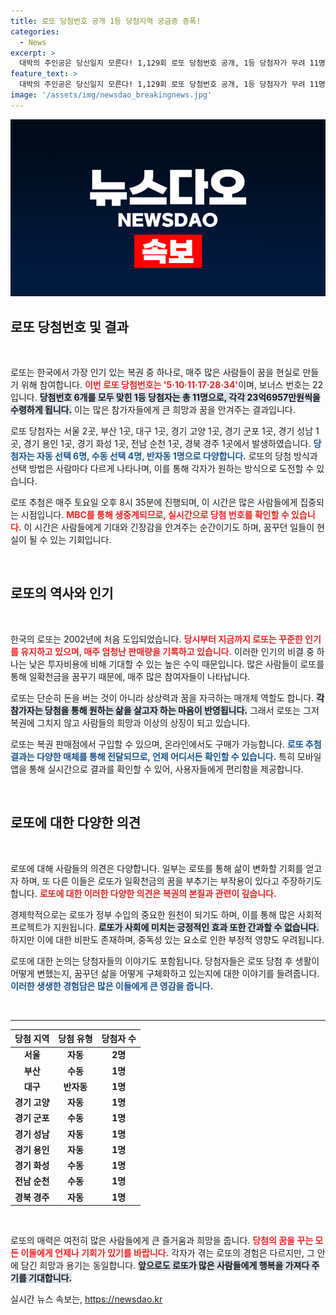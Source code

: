 ```yaml
---
title: 로또 당첨번호 공개 1등 당첨지역 궁금증 증폭!
categories:
  - News
excerpt: >
  대박의 주인공은 당신일지 모른다! 1,129회 로또 당첨번호 공개, 1등 당첨자가 무려 11명! 각각 23억6957만원의 주인공은 어디에? 클릭해서 확인하세요!
feature_text: >
  대박의 주인공은 당신일지 모른다! 1,129회 로또 당첨번호 공개, 1등 당첨자가 무려 11명! 각각 23억6957만원의 주인공은 어디에? 클릭해서 확인하세요!
image: '/assets/img/newsdao_breakingnews.jpg'
---
```


<p><img src="/assets/img/newsdao_breakingnews.jpg" alt="ranknews 속보" /></p>

<h2 data-ke-size="size26">로또 당첨번호 및 결과</h2>

<p data-ke-size="size16">&nbsp;</p>

<p>로또는 한국에서 가장 인기 있는 복권 중 하나로, 매주 많은 사람들이 꿈을 현실로 만들기 위해 참여합니다. <b><span style="color: #ee2323;">이번 로또 당첨번호는 '5·10·11·17·28·34'</span></b>이며, 보너스 번호는 22입니다. <b><span style="background-color: #21538527;">당첨번호 6개를 모두 맞힌 1등 당첨자는 총 11명으로, 각각 23억6957만원씩을 수령하게 됩니다.</span></b> 이는 많은 참가자들에게 큰 희망과 꿈을 안겨주는 결과입니다. </p>

<p>로또 당첨자는 서울 2곳, 부산 1곳, 대구 1곳, 경기 고양 1곳, 경기 군포 1곳, 경기 성남 1곳, 경기 용인 1곳, 경기 화성 1곳, 전남 순천 1곳, 경북 경주 1곳에서 발생하였습니다. <b><span style="color: #1a5490;">당첨자는 자동 선택 6명, 수동 선택 4명, 반자동 1명으로 다양합니다.</span></b> 로또의 당첨 방식과 선택 방법은 사람마다 다르게 나타나며, 이를 통해 각자가 원하는 방식으로 도전할 수 있습니다.</p>

<p>로또 추첨은 매주 토요일 오후 8시 35분에 진행되며, 이 시간은 많은 사람들에게 집중되는 시점입니다. <b><span style="color: #ee2323;">MBC를 통해 생중계되므로, 실시간으로 당첨 번호를 확인할 수 있습니다.</span></b> 이 시간은 사람들에게 기대와 긴장감을 안겨주는 순간이기도 하며, 꿈꾸던 일들이 현실이 될 수 있는 기회입니다.</p>

<p data-ke-size="size16">&nbsp;</p>

<h2 data-ke-size="size26">로또의 역사와 인기</h2>

<p data-ke-size="size16">&nbsp;</p>

<p>한국의 로또는 2002년에 처음 도입되었습니다. <b><span style="color: #ee2323;">당시부터 지금까지 로또는 꾸준한 인기를 유지하고 있으며, 매주 엄청난 판매량을 기록하고 있습니다.</span></b> 이러한 인기의 비결 중 하나는 낮은 투자비용에 비해 기대할 수 있는 높은 수익 때문입니다. 많은 사람들이 로또를 통해 일확천금을 꿈꾸기 때문에, 매주 많은 참여자들이 나타납니다. </p>

<p>로또는 단순히 돈을 버는 것이 아니라 상상력과 꿈을 자극하는 매개체 역할도 합니다. <b><span style="background-color: #21538527;">각참가자는 당첨을 통해 원하는 삶을 살고자 하는 마음이 반영됩니다.</span></b> 그래서 로또는 그저 복권에 그치지 않고 사람들의 희망과 이상의 상징이 되고 있습니다.</p>

<p>로또는 복권 판매점에서 구입할 수 있으며, 온라인에서도 구매가 가능합니다. <b><span style="color: #1a5490;">로또 추첨 결과는 다양한 매체를 통해 전달되므로, 언제 어디서든 확인할 수 있습니다.</span></b> 특히 모바일 앱을 통해 실시간으로 결과를 확인할 수 있어, 사용자들에게 편리함을 제공합니다.</p>

<p data-ke-size="size16">&nbsp;</p>

<h2 data-ke-size="size26">로또에 대한 다양한 의견</h2>

<p data-ke-size="size16">&nbsp;</p>

<p>로또에 대해 사람들의 의견은 다양합니다. 일부는 로또를 통해 삶이 변화할 기회를 얻고자 하며, 또 다른 이들은 로또가 일확천금의 꿈을 부추기는 부작용이 있다고 주장하기도 합니다. <b><span style="color: #ee2323;">로또에 대한 이러한 다양한 의견은 복권의 본질과 관련이 깊습니다.</span></b> </p>

<p>경제학적으로는 로또가 정부 수입의 중요한 원천이 되기도 하며, 이를 통해 많은 사회적 프로젝트가 지원됩니다. <b><span style="background-color: #21538527;">로또가 사회에 미치는 긍정적인 효과 또한 간과할 수 없습니다.</span></b> 하지만 이에 대한 비판도 존재하며, 중독성 있는 요소로 인한 부정적 영향도 우려됩니다.</p>

<p>로또에 대한 논의는 당첨자들의 이야기도 포함됩니다. 당첨자들은 로또 당첨 후 생활이 어떻게 변했는지, 꿈꾸던 삶을 어떻게 구체화하고 있는지에 대한 이야기를 들려줍니다. <b><span style="color: #1a5490;">이러한 생생한 경험담은 많은 이들에게 큰 영감을 줍니다.</span></b></p>

<p data-ke-size="size16">&nbsp;</p>

<hr>

<table style="width: 100%;">
  <thead>
    <tr>
      <th style="text-align: center;"><b>당첨 지역</b></th>
      <th style="text-align: center;"><b>당첨 유형</b></th>
      <th style="text-align: center;"><b>당첨자 수</b></th>
    </tr>
  </thead>
  <tbody>
    <tr>
      <td style="text-align: center; height: 17px;"><b>서울</b></td>
      <td style="text-align: center; height: 17px;"><b>자동</b></td>
      <td style="text-align: center; height: 17px;"><b>2명</b></td>
    </tr>
    <tr>
      <td style="text-align: center; height: 17px;"><b>부산</b></td>
      <td style="text-align: center; height: 17px;"><b>수동</b></td>
      <td style="text-align: center; height: 17px;"><b>1명</b></td>
    </tr>
    <tr>
      <td style="text-align: center; height: 17px;"><b>대구</b></td>
      <td style="text-align: center; height: 17px;"><b>반자동</b></td>
      <td style="text-align: center; height: 17px;"><b>1명</b></td>
    </tr>
    <tr>
      <td style="text-align: center; height: 17px;"><b>경기 고양</b></td>
      <td style="text-align: center; height: 17px;"><b>자동</b></td>
      <td style="text-align: center; height: 17px;"><b>1명</b></td>
    </tr>
    <tr>
      <td style="text-align: center; height: 17px;"><b>경기 군포</b></td>
      <td style="text-align: center; height: 17px;"><b>수동</b></td>
      <td style="text-align: center; height: 17px;"><b>1명</b></td>
    </tr>
    <tr>
      <td style="text-align: center; height: 17px;"><b>경기 성남</b></td>
      <td style="text-align: center; height: 17px;"><b>자동</b></td>
      <td style="text-align: center; height: 17px;"><b>1명</b></td>
    </tr>
    <tr>
      <td style="text-align: center; height: 17px;"><b>경기 용인</b></td>
      <td style="text-align: center; height: 17px;"><b>자동</b></td>
      <td style="text-align: center; height: 17px;"><b>1명</b></td>
    </tr>
    <tr>
      <td style="text-align: center; height: 17px;"><b>경기 화성</b></td>
      <td style="text-align: center; height: 17px;"><b>수동</b></td>
      <td style="text-align: center; height: 17px;"><b>1명</b></td>
    </tr>
    <tr>
      <td style="text-align: center; height: 17px;"><b>전남 순천</b></td>
      <td style="text-align: center; height: 17px;"><b>수동</b></td>
      <td style="text-align: center; height: 17px;"><b>1명</b></td>
    </tr>
    <tr>
      <td style="text-align: center; height: 17px;"><b>경북 경주</b></td>
      <td style="text-align: center; height: 17px;"><b>자동</b></td>
      <td style="text-align: center; height: 17px;"><b>1명</b></td>
    </tr>
  </tbody>
</table>

<p data-ke-size="size16">&nbsp;</p>

<p>로또의 매력은 여전히 많은 사람들에게 큰 즐거움과 희망을 줍니다. <b><span style="color: #ee2323;">당첨의 꿈을 꾸는 모든 이들에게 언제나 기회가 있기를 바랍니다.</span></b> 각자가 겪는 로또의 경험은 다르지만, 그 안에 담긴 희망과 용기는 동일합니다. <b><span style="background-color: #21538527;">앞으로도 로또가 많은 사람들에게 행복을 가져다 주기를 기대합니다.</span></b></p>
실시간 뉴스 속보는, <a href="https://newsdao.kr" rel="dofollow">https://newsdao.kr</a>


